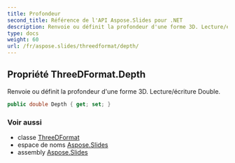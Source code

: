 ```yaml
---
title: Profondeur
second_title: Référence de l'API Aspose.Slides pour .NET
description: Renvoie ou définit la profondeur d'une forme 3D. Lecture/écriture Double.
type: docs
weight: 60
url: /fr/aspose.slides/threedformat/depth/
---
```


## Propriété ThreeDFormat.Depth

Renvoie ou définit la profondeur d'une forme 3D. Lecture/écriture Double.

```csharp
public double Depth { get; set; }
```

### Voir aussi

* classe [ThreeDFormat](../../threedformat)
* espace de noms [Aspose.Slides](../../threedformat)
* assembly [Aspose.Slides](../../../)

<!-- NE PAS ÉDITER : généré par xmldocmd pour Aspose.Slides.dll -->